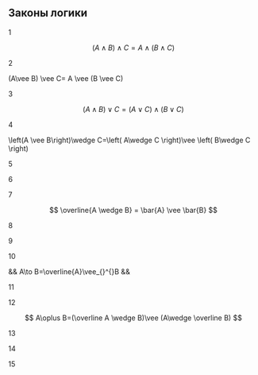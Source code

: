 ## Законы логики


1 

$$(A \wedge B)\wedge C=A\wedge(B\wedge C)$$



2 

(A\vee B) \vee C= A \vee (B \vee C)



3

$$(A\wedge B)\vee C= (A\vee C)\wedge (B\vee C)$$



4 

\left(A \vee  B\right)\wedge C=\left( A\wedge C \right)\vee \left( B\wedge C \right)



5



6



7


$$ \overline{A \wedge B} = \bar{A} \vee \bar{B} $$

8


9



10 

&& A\to B=\overline{A}\vee_{}^{}B &&



11



12  

$$ A\oplus B=(\overline A	\wedge B)\vee (A\wedge \overline B) $$



13



14



15



